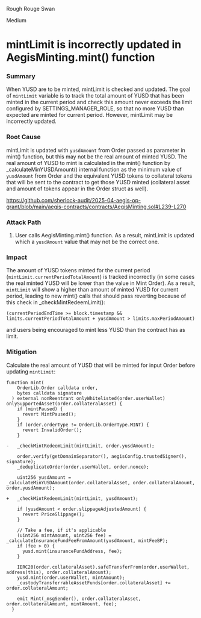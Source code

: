 Rough Rouge Swan

Medium

# mintLimit is incorrectly updated in AegisMinting.mint() function

### Summary

When YUSD are to be minted, mintLimit is checked and updated. The goal of `mintLimit` variable is to track the total amount of YUSD that has been minted in the current period and check this amount never exceeds the limit configured by SETTINGS_MANAGER_ROLE, so that no more YUSD than expected are minted for current period. However, mintLimit may be incorrectly updated.

### Root Cause

mintLimit is updated with `yusdAmount` from Order passed as parameter in mint() function, but this may not be the real amount of minted YUSD. The real amount of YUSD to mint is calculated in the mint() function by _calculateMinYUSDAmount() internal function as the minimum value of `yusdAmount` from Order and the equivalent YUSD tokens to collateral tokens that will be sent to the contract to get those YUSD minted (collateral asset and amount of tokens appear in the Order struct as well).

https://github.com/sherlock-audit/2025-04-aegis-op-grant/blob/main/aegis-contracts/contracts/AegisMinting.sol#L239-L270

### Attack Path

1. User calls AegisMinting.mint() function. As a result, mintLimit is updated which a `yusdAmount` value that may not be the correct one.

### Impact

The amount of YUSD tokens minted for the current period (`mintLimit.currentPeriodTotalAmount`) is tracked incorrectly (in some cases the real minted YUSD will be lower than the value in Mint Order). As a result, `mintLimit` will show a higher than amount of minted YUSD for current period, leading to new mint() calls that should pass reverting because of this check in _checkMintRedeemLimit():

`(currentPeriodEndTime >= block.timestamp && limits.currentPeriodTotalAmount + yusdAmount > limits.maxPeriodAmount)`

and users being encouraged to mint less YUSD than the contract has as limit.

### Mitigation

Calculate the real amount of YUSD that will be minted for input Order before updating `mintLimit`:

```solidity
function mint(
    OrderLib.Order calldata order,
    bytes calldata signature
  ) external nonReentrant onlyWhitelisted(order.userWallet) onlySupportedAsset(order.collateralAsset) {
    if (mintPaused) {
      revert MintPaused();
    }
    if (order.orderType != OrderLib.OrderType.MINT) {
      revert InvalidOrder();
    }

-   _checkMintRedeemLimit(mintLimit, order.yusdAmount);

    order.verify(getDomainSeparator(), aegisConfig.trustedSigner(), signature);
    _deduplicateOrder(order.userWallet, order.nonce);

    uint256 yusdAmount = _calculateMinYUSDAmount(order.collateralAsset, order.collateralAmount, order.yusdAmount);

+   _checkMintRedeemLimit(mintLimit, yusdAmount);

    if (yusdAmount < order.slippageAdjustedAmount) {
      revert PriceSlippage();
    }

    // Take a fee, if it's applicable
    (uint256 mintAmount, uint256 fee) = _calculateInsuranceFundFeeFromAmount(yusdAmount, mintFeeBP);
    if (fee > 0) {
      yusd.mint(insuranceFundAddress, fee);
    }

    IERC20(order.collateralAsset).safeTransferFrom(order.userWallet, address(this), order.collateralAmount);
    yusd.mint(order.userWallet, mintAmount);
    _custodyTransferrableAssetFunds[order.collateralAsset] += order.collateralAmount;

    emit Mint(_msgSender(), order.collateralAsset, order.collateralAmount, mintAmount, fee);
  }
```